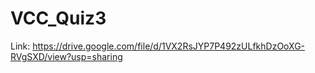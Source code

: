 # VCC_Quiz3
Link:  https://drive.google.com/file/d/1VX2RsJYP7P492zULfkhDzOoXG-RVgSXD/view?usp=sharing
